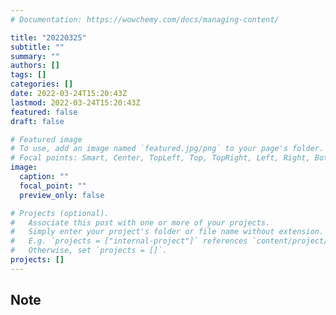 ```yaml
---
# Documentation: https://wowchemy.com/docs/managing-content/

title: "20220325"
subtitle: ""
summary: ""
authors: []
tags: []
categories: []
date: 2022-03-24T15:20:43Z
lastmod: 2022-03-24T15:20:43Z
featured: false
draft: false

# Featured image
# To use, add an image named `featured.jpg/png` to your page's folder.
# Focal points: Smart, Center, TopLeft, Top, TopRight, Left, Right, BottomLeft, Bottom, BottomRight.
image:
  caption: ""
  focal_point: ""
  preview_only: false

# Projects (optional).
#   Associate this post with one or more of your projects.
#   Simply enter your project's folder or file name without extension.
#   E.g. `projects = ["internal-project"]` references `content/project/deep-learning/index.md`.
#   Otherwise, set `projects = []`.
projects: []
---
```


## Note

